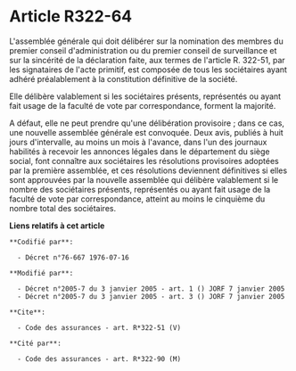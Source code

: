 # Article R322-64

L'assemblée générale qui doit délibérer sur la nomination des membres du premier conseil d'administration ou du premier
conseil de surveillance et sur la sincérité de la déclaration faite, aux termes de l'article R. 322-51, par les signataires
de l'acte primitif, est composée de tous les sociétaires ayant adhéré préalablement à la constitution définitive de la
société. 

Elle délibère valablement si les sociétaires présents, représentés ou ayant fait usage de la faculté de vote par
correspondance, forment la majorité. 

A défaut, elle ne peut prendre qu'une délibération provisoire ; dans ce cas, une nouvelle assemblée générale est convoquée.
Deux avis, publiés à huit jours d'intervalle, au moins un mois à l'avance, dans l'un des journaux habilités à recevoir les
annonces légales dans le département du siège social, font connaître aux sociétaires les résolutions provisoires adoptées par
la première assemblée, et ces résolutions deviennent définitives si elles sont approuvées par la nouvelle assemblée qui
délibère valablement si le nombre des sociétaires présents, représentés ou ayant fait usage de la faculté de vote par
correspondance, atteint au moins le cinquième du nombre total des sociétaires.

**Liens relatifs à cet article**

	**Codifié par**:

	  - Décret n°76-667 1976-07-16

	**Modifié par**:

	  - Décret n°2005-7 du 3 janvier 2005 - art. 1 () JORF 7 janvier 2005
	  - Décret n°2005-7 du 3 janvier 2005 - art. 3 () JORF 7 janvier 2005

	**Cite**:

	  - Code des assurances - art. R*322-51 (V)

	**Cité par**:

	  - Code des assurances - art. R*322-90 (M)
